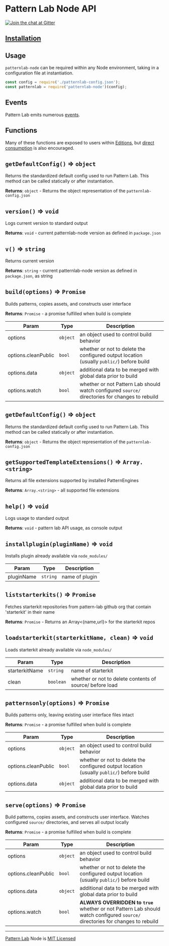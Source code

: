 # Pattern Lab Node API

[![Join the chat at Gitter](https://badges.gitter.im/pattern-lab/node.svg)](https://gitter.im/pattern-lab/node)

## [Installation](https://github.com/pattern-lab/patternlab-node#installation)

## Usage

`patternlab-node` can be required within any Node environment, taking in a configuration file at instantiation.

``` javascript
const config = require('./patternlab-config.json');
const patternlab = require('patternlab-node')(config);
```

## Events

Pattern Lab emits numerous [events](./events.md).

## Functions

Many of these functions are exposed to users within [Editions](https://github.com/pattern-lab/patternlab-node#editions), but [direct consumption](https://github.com/pattern-lab/patternlab-node#direct-consumption) is also encouraged.

## `getDefaultConfig()` ⇒ <code>object</code>

  Returns the standardized default config used to run Pattern Lab. This method can be called statically or after instantiation.

**Returns**: <code>object</code> - Returns the object representation of the `patternlab-config.json`  
## `version()` ⇒ <code>void</code>

  Logs current version to standard output

**Returns**: <code>void</code> - current patternlab-node version as defined in `package.json`  
## `v()` ⇒ <code>string</code>

  Returns current version

**Returns**: <code>string</code> - current patternlab-node version as defined in `package.json`, as string  
## `build(options)` ⇒ <code>Promise</code>

  Builds patterns, copies assets, and constructs user interface

**Returns**: <code>Promise</code> - a promise fulfilled when build is complete  

| Param | Type | Description |
| --- | --- | --- |
| options | <code>object</code> | an object used to control build behavior |
| options.cleanPublic | <code>bool</code> | whether or not to delete the configured output location (usually `public/`) before build |
| options.data | <code>object</code> | additional data to be merged with global data prior to build |
| options.watch | <code>bool</code> | whether or not Pattern Lab should watch configured `source/` directories for changes to rebuild |

## `getDefaultConfig()` ⇒ <code>object</code>

  Returns the standardized default config used to run Pattern Lab. This method can be called statically or after instantiation.

**Returns**: <code>object</code> - Returns the object representation of the `patternlab-config.json`  
## `getSupportedTemplateExtensions()` ⇒ <code>Array.&lt;string&gt;</code>

  Returns all file extensions supported by installed PatternEngines

**Returns**: <code>Array.&lt;string&gt;</code> - all supported file extensions  
## `help()` ⇒ <code>void</code>

  Logs usage to standard output

**Returns**: <code>void</code> - pattern lab API usage, as console output  
## `installplugin(pluginName)` ⇒ <code>void</code>

  Installs plugin already available via `node_modules/`


| Param | Type | Description |
| --- | --- | --- |
| pluginName | <code>string</code> | name of plugin |

## `liststarterkits()` ⇒ <code>Promise</code>

  Fetches starterkit repositories from pattern-lab github org that contain 'starterkit' in their name

**Returns**: <code>Promise</code> - Returns an Array<{name,url}> for the starterkit repos  
## `loadstarterkit(starterkitName, clean)` ⇒ <code>void</code>

  Loads starterkit already available via `node_modules/`


| Param | Type | Description |
| --- | --- | --- |
| starterkitName | <code>string</code> | name of starterkit |
| clean | <code>boolean</code> | whether or not to delete contents of source/ before load |

## `patternsonly(options)` ⇒ <code>Promise</code>

  Builds patterns only, leaving existing user interface files intact

**Returns**: <code>Promise</code> - a promise fulfilled when build is complete  

| Param | Type | Description |
| --- | --- | --- |
| options | <code>object</code> | an object used to control build behavior |
| options.cleanPublic | <code>bool</code> | whether or not to delete the configured output location (usually `public/`) before build |
| options.data | <code>object</code> | additional data to be merged with global data prior to build |

## `serve(options)` ⇒ <code>Promise</code>

  Build patterns, copies assets, and constructs user interface. Watches configured `source/` directories, and serves all output locally

**Returns**: <code>Promise</code> - a promise fulfilled when build is complete  

| Param | Type | Description |
| --- | --- | --- |
| options | <code>object</code> | an object used to control build behavior |
| options.cleanPublic | <code>bool</code> | whether or not to delete the configured output location (usually `public/`) before build |
| options.data | <code>object</code> | additional data to be merged with global data prior to build |
| options.watch | <code>bool</code> | **ALWAYS OVERRIDDEN to `true`** whether or not Pattern Lab should watch configured `source/` directories for changes to rebuild |

* * *

[Pattern Lab](http://patternlab.io) Node is [MIT Licensed](https://github.com/pattern-lab/patternlab-node/blob/master/LICENSE)

